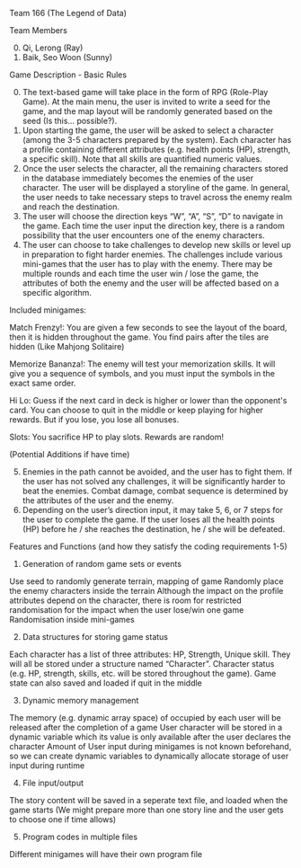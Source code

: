 Team 166 (The Legend of Data)

Team Members

0. Qi, Lerong (Ray)
1. Baik, Seo Woon (Sunny)

Game Description - Basic Rules

0. The text-based game will take place in the form of RPG (Role-Play Game). At the main menu, the user is invited to write a seed for the game, and the map layout will be randomly generated based on the seed (Is this… possible?).
1. Upon starting the game, the user will be asked to select a character (among the 3-5 characters prepared by the system). Each character has a profile containing different attributes (e.g. health points (HP), strength, a specific skill). Note that all skills are quantified numeric values.
2. Once the user selects the character, all the remaining characters stored in the database immediately becomes the enemies of the user character. The user will be displayed a storyline of the game. In general, the user needs to take necessary steps to travel across the enemy realm and reach the destination.
3. The user will choose the direction keys “W”, “A”, “S”, “D” to navigate in the game. Each time the user input the direction key, there is a random possibility that the user encounters one of the enemy characters.
4. The user can choose to take challenges to develop new skills or level up in preparation to fight harder enemies. The challenges include various mini-games that the user has to play with the enemy. There may be multiple rounds and each time the user win / lose the game, the attributes of both the enemy and the user will be affected based on a specific algorithm.

Included minigames:

Match Frenzy!: You are given a few seconds to see the layout of the board, then it is hidden throughout the game. You find pairs after the tiles are hidden (Like Mahjong Solitaire)

Memorize Bananza!: The enemy will test your memorization skills. It will give you a sequence of symbols, and you must input the symbols in the exact same order.

Hi Lo: Guess if the next card in deck is higher or lower than the opponent's card. You can choose to quit in the middle or keep playing for higher rewards. But if you lose, you lose all bonuses.

Slots: You sacrifice HP to play slots. Rewards are random!

(Potential Additions if have time)

5. Enemies in the path cannot be avoided, and the user has to fight them. If the user has not solved any challenges, it will be significantly harder to beat the enemies. Combat damage, combat sequence is determined by the attributes of the user and the enemy.
6. Depending on the user’s direction input, it may take 5, 6, or 7 steps for the user to complete the game. If the user loses all the health points (HP) before he / she reaches the destination, he / she will be defeated.

Features and Functions (and how they satisfy the coding requirements 1-5)

1. Generation of random game sets or events

Use seed to randomly generate terrain, mapping of game 
Randomly place the enemy characters inside the terrain
Although the impact on the profile attributes depend on the character, there is room for restricted randomisation for the impact when the user lose/win one game
Randomisation inside mini-games

2. Data structures for storing game status 

Each character has a list of three attributes: HP, Strength, Unique skill. They will all be stored under a structure named “Character”.
Character status (e.g. HP, strength, skills, etc. will be stored throughout the game).
Game state can also saved and loaded if quit in the middle

3. Dynamic memory management

The memory (e.g. dynamic array space) of occupied by each user will be released after the completion of a game
User character will be stored in a dynamic variable which its value is only available after the user declares the character
Amount of User input during minigames is not known beforehand, so we can create dynamic variables to dynamically allocate storage of user input during runtime

4. File input/output

The story content will be saved in a seperate text file, and loaded when the game starts (We might prepare more than one story line and the user gets to choose one if time allows)

5. Program codes in multiple files

Different minigames will have their own program file
